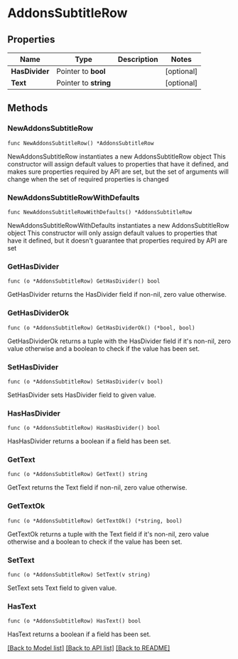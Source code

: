 # AddonsSubtitleRow

## Properties

Name | Type | Description | Notes
------------ | ------------- | ------------- | -------------
**HasDivider** | Pointer to **bool** |  | [optional] 
**Text** | Pointer to **string** |  | [optional] 

## Methods

### NewAddonsSubtitleRow

`func NewAddonsSubtitleRow() *AddonsSubtitleRow`

NewAddonsSubtitleRow instantiates a new AddonsSubtitleRow object
This constructor will assign default values to properties that have it defined,
and makes sure properties required by API are set, but the set of arguments
will change when the set of required properties is changed

### NewAddonsSubtitleRowWithDefaults

`func NewAddonsSubtitleRowWithDefaults() *AddonsSubtitleRow`

NewAddonsSubtitleRowWithDefaults instantiates a new AddonsSubtitleRow object
This constructor will only assign default values to properties that have it defined,
but it doesn't guarantee that properties required by API are set

### GetHasDivider

`func (o *AddonsSubtitleRow) GetHasDivider() bool`

GetHasDivider returns the HasDivider field if non-nil, zero value otherwise.

### GetHasDividerOk

`func (o *AddonsSubtitleRow) GetHasDividerOk() (*bool, bool)`

GetHasDividerOk returns a tuple with the HasDivider field if it's non-nil, zero value otherwise
and a boolean to check if the value has been set.

### SetHasDivider

`func (o *AddonsSubtitleRow) SetHasDivider(v bool)`

SetHasDivider sets HasDivider field to given value.

### HasHasDivider

`func (o *AddonsSubtitleRow) HasHasDivider() bool`

HasHasDivider returns a boolean if a field has been set.

### GetText

`func (o *AddonsSubtitleRow) GetText() string`

GetText returns the Text field if non-nil, zero value otherwise.

### GetTextOk

`func (o *AddonsSubtitleRow) GetTextOk() (*string, bool)`

GetTextOk returns a tuple with the Text field if it's non-nil, zero value otherwise
and a boolean to check if the value has been set.

### SetText

`func (o *AddonsSubtitleRow) SetText(v string)`

SetText sets Text field to given value.

### HasText

`func (o *AddonsSubtitleRow) HasText() bool`

HasText returns a boolean if a field has been set.


[[Back to Model list]](../README.md#documentation-for-models) [[Back to API list]](../README.md#documentation-for-api-endpoints) [[Back to README]](../README.md)


